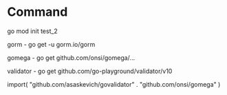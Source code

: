 # Command

go mod init test_2

gorm
    - go get -u gorm.io/gorm

gomega
    - go get github.com/onsi/gomega/...

validator
    - go get github.com/go-playground/validator/v10

import(
    "github.com/asaskevich/govalidator"
	. "github.com/onsi/gomega"
)